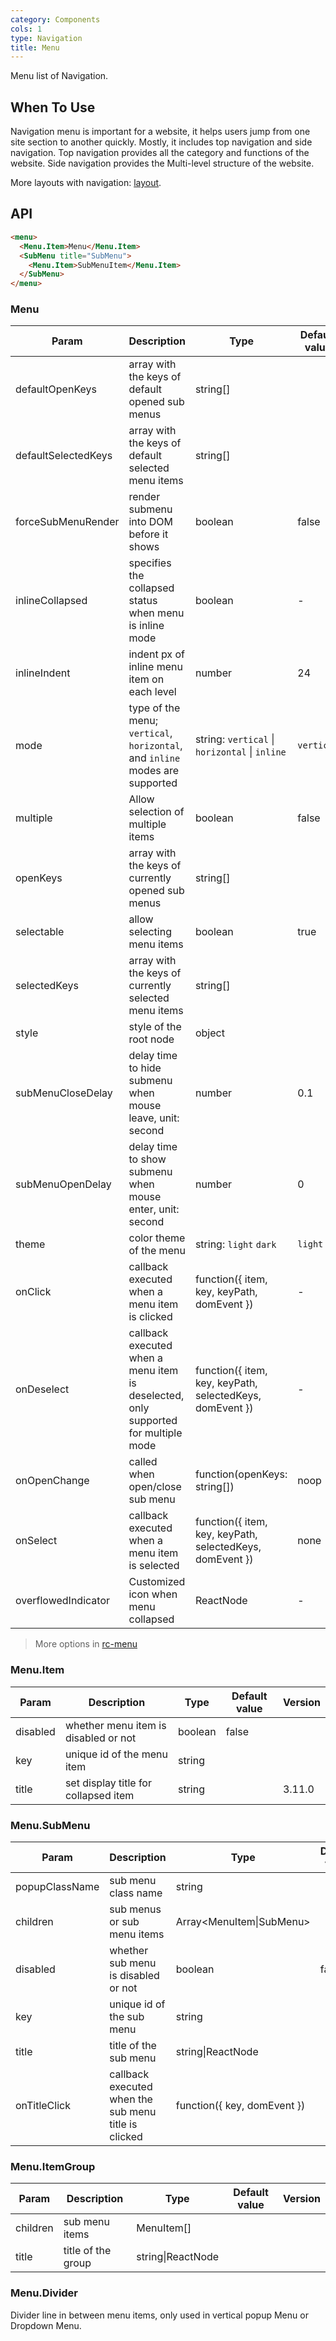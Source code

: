 ```yaml
---
category: Components
cols: 1
type: Navigation
title: Menu
---
```


Menu list of Navigation.

## When To Use

Navigation menu is important for a website, it helps users jump from one site section to another quickly. Mostly, it includes top navigation and side navigation. Top navigation provides all the category and functions of the website. Side navigation provides the Multi-level structure of the website.

More layouts with navigation: [layout](/components/layout).

## API

```html
<menu>
  <Menu.Item>Menu</Menu.Item>
  <SubMenu title="SubMenu">
    <Menu.Item>SubMenuItem</Menu.Item>
  </SubMenu>
</menu>
```

### Menu

| Param | Description | Type | Default value | Version |
| --- | --- | --- | --- | --- |
| defaultOpenKeys | array with the keys of default opened sub menus | string\[] |  |  |
| defaultSelectedKeys | array with the keys of default selected menu items | string\[] |  |  |
| forceSubMenuRender | render submenu into DOM before it shows | boolean | false |  |
| inlineCollapsed | specifies the collapsed status when menu is inline mode | boolean | - |  |
| inlineIndent | indent px of inline menu item on each level | number | 24 |  |
| mode | type of the menu; `vertical`, `horizontal`, and `inline` modes are supported | string: `vertical` \| `horizontal` \| `inline` | `vertical` |  |
| multiple | Allow selection of multiple items | boolean | false |  |
| openKeys | array with the keys of currently opened sub menus | string\[] |  |  |
| selectable | allow selecting menu items | boolean | true |  |
| selectedKeys | array with the keys of currently selected menu items | string\[] |  |  |
| style | style of the root node | object |  |  |
| subMenuCloseDelay | delay time to hide submenu when mouse leave, unit: second | number | 0.1 |  |
| subMenuOpenDelay | delay time to show submenu when mouse enter, unit: second | number | 0 |  |
| theme | color theme of the menu | string: `light` `dark` | `light` |  |
| onClick | callback executed when a menu item is clicked | function({ item, key, keyPath, domEvent }) | - |  |
| onDeselect | callback executed when a menu item is deselected, only supported for multiple mode | function({ item, key, keyPath, selectedKeys, domEvent }) | - |  |
| onOpenChange | called when open/close sub menu | function(openKeys: string\[]) | noop |  |
| onSelect | callback executed when a menu item is selected | function({ item, key, keyPath, selectedKeys, domEvent }) | none |  |
| overflowedIndicator | Customized icon when menu collapsed | ReactNode | - | 3.16.0 |

> More options in [rc-menu](https://github.com/react-component/menu#api)

### Menu.Item

| Param    | Description                          | Type    | Default value | Version |
| -------- | ------------------------------------ | ------- | ------------- | ------- |
| disabled | whether menu item is disabled or not | boolean | false         |         |
| key      | unique id of the menu item           | string  |               |         |
| title    | set display title for collapsed item | string  |               | 3.11.0  |

### Menu.SubMenu

| Param | Description | Type | Default value | Version |
| --- | --- | --- | --- | --- |
| popupClassName | sub menu class name | string |  | 3.21.5 |
| children | sub menus or sub menu items | Array&lt;MenuItem\|SubMenu> |  |  |
| disabled | whether sub menu is disabled or not | boolean | false |  |
| key | unique id of the sub menu | string |  |  |
| title | title of the sub menu | string\|ReactNode |  |  |
| onTitleClick | callback executed when the sub menu title is clicked | function({ key, domEvent }) |  |  |

### Menu.ItemGroup

| Param    | Description        | Type              | Default value | Version |
| -------- | ------------------ | ----------------- | ------------- | ------- |
| children | sub menu items     | MenuItem\[]       |               |         |
| title    | title of the group | string\|ReactNode |               |         |

### Menu.Divider

Divider line in between menu items, only used in vertical popup Menu or Dropdown Menu.
